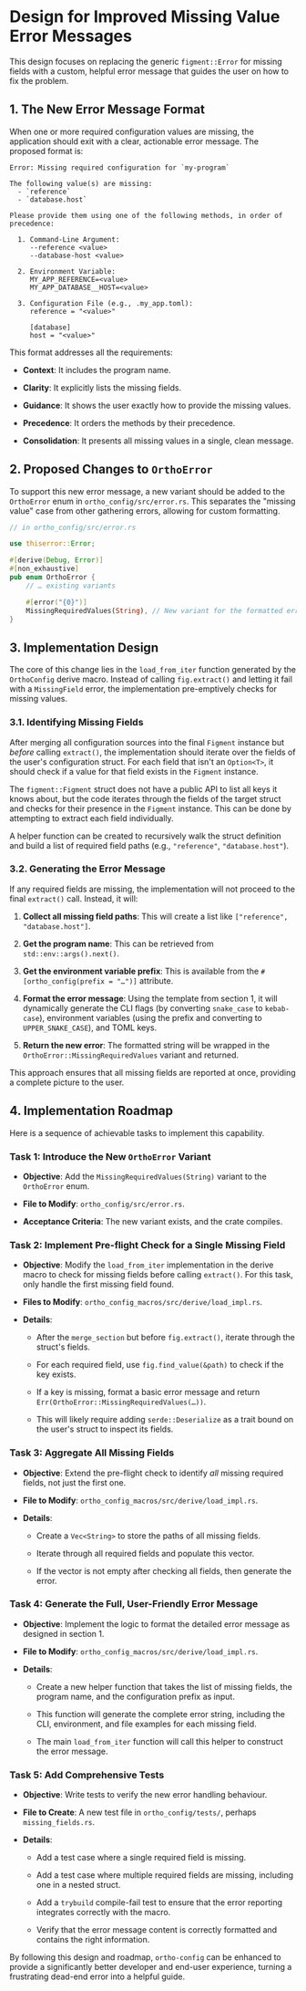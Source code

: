 # Design for Improved Missing Value Error Messages

This design focuses on replacing the generic `figment::Error` for missing
fields with a custom, helpful error message that guides the user on how to fix
the problem.

## 1. The New Error Message Format

When one or more required configuration values are missing, the application
should exit with a clear, actionable error message. The proposed format is:

```plaintext
Error: Missing required configuration for `my-program`

The following value(s) are missing:
  - `reference`
  - `database.host`

Please provide them using one of the following methods, in order of precedence:

  1. Command-Line Argument:
     --reference <value>
     --database-host <value>

  2. Environment Variable:
     MY_APP_REFERENCE=<value>
     MY_APP_DATABASE__HOST=<value>

  3. Configuration File (e.g., .my_app.toml):
     reference = "<value>"

     [database]
     host = "<value>"
```

This format addresses all the requirements:

- **Context**: It includes the program name.

- **Clarity**: It explicitly lists the missing fields.

- **Guidance**: It shows the user exactly how to provide the missing values.

- **Precedence**: It orders the methods by their precedence.

- **Consolidation**: It presents all missing values in a single, clean message.

## 2. Proposed Changes to `OrthoError`

To support this new error message, a new variant should be added to the
`OrthoError` enum in `ortho_config/src/error.rs`. This separates the "missing
value" case from other gathering errors, allowing for custom formatting.

```rust
// in ortho_config/src/error.rs

use thiserror::Error;

#[derive(Debug, Error)]
#[non_exhaustive]
pub enum OrthoError {
    // … existing variants

    #[error("{0}")]
    MissingRequiredValues(String), // New variant for the formatted error message
}
```

## 3. Implementation Design

The core of this change lies in the `load_from_iter` function generated by the
`OrthoConfig` derive macro. Instead of calling `fig.extract()` and letting it
fail with a `MissingField` error, the implementation pre-emptively checks for
missing values.

### 3.1. Identifying Missing Fields

After merging all configuration sources into the final `Figment` instance but
*before* calling `extract()`, the implementation should iterate over the fields
of the user's configuration struct. For each field that isn't an `Option<T>`,
it should check if a value for that field exists in the `Figment` instance.

The `figment::Figment` struct does not have a public API to list all keys it
knows about, but the code iterates through the fields of the target struct and
checks for their presence in the `Figment` instance. This can be done by
attempting to extract each field individually.

A helper function can be created to recursively walk the struct definition and
build a list of required field paths (e.g., `"reference"`, `"database.host"`).

### 3.2. Generating the Error Message

If any required fields are missing, the implementation will not proceed to the
final `extract()` call. Instead, it will:

1. **Collect all missing field paths**: This will create a list like
   `["reference", "database.host"]`.

2. **Get the program name**: This can be retrieved from
   `std::env::args().next()`.

3. **Get the environment variable prefix**: This is available from the
   `#[ortho_config(prefix = "…")]` attribute.

4. **Format the error message**: Using the template from section 1, it will
   dynamically generate the CLI flags (by converting `snake_case` to
   `kebab-case`), environment variables (using the prefix and converting to
   `UPPER_SNAKE_CASE`), and TOML keys.

5. **Return the new error**: The formatted string will be wrapped in the
   `OrthoError::MissingRequiredValues` variant and returned.

This approach ensures that all missing fields are reported at once, providing a
complete picture to the user.

## 4. Implementation Roadmap

Here is a sequence of achievable tasks to implement this capability.

### Task 1: Introduce the New `OrthoError` Variant

- **Objective**: Add the `MissingRequiredValues(String)` variant to the
  `OrthoError` enum.

- **File to Modify**: `ortho_config/src/error.rs`.

- **Acceptance Criteria**: The new variant exists, and the crate compiles.

### Task 2: Implement Pre-flight Check for a Single Missing Field

- **Objective**: Modify the `load_from_iter` implementation in the derive macro
  to check for missing fields before calling `extract()`. For this task, only
  handle the first missing field found.

- **Files to Modify**: `ortho_config_macros/src/derive/load_impl.rs`.

- **Details**:

  - After the `merge_section` but before `fig.extract()`, iterate through the
    struct's fields.

  - For each required field, use `fig.find_value(&path)` to check if the key
    exists.

  - If a key is missing, format a basic error message and return
    `Err(OrthoError::MissingRequiredValues(…))`.

  - This will likely require adding `serde::Deserialize` as a trait bound on
    the user's struct to inspect its fields.

### Task 3: Aggregate All Missing Fields

- **Objective**: Extend the pre-flight check to identify *all* missing required
  fields, not just the first one.

- **File to Modify**: `ortho_config_macros/src/derive/load_impl.rs`.

- **Details**:

  - Create a `Vec<String>` to store the paths of all missing fields.

  - Iterate through all required fields and populate this vector.

  - If the vector is not empty after checking all fields, then generate the
    error.

### Task 4: Generate the Full, User-Friendly Error Message

- **Objective**: Implement the logic to format the detailed error message as
  designed in section 1.

- **File to Modify**: `ortho_config_macros/src/derive/load_impl.rs`.

- **Details**:

  - Create a new helper function that takes the list of missing fields, the
    program name, and the configuration prefix as input.

  - This function will generate the complete error string, including the CLI,
    environment, and file examples for each missing field.

  - The main `load_from_iter` function will call this helper to construct the
    error message.

### Task 5: Add Comprehensive Tests

- **Objective**: Write tests to verify the new error handling behaviour.

- **File to Create**: A new test file in `ortho_config/tests/`, perhaps
  `missing_fields.rs`.

- **Details**:

  - Add a test case where a single required field is missing.

  - Add a test case where multiple required fields are missing, including one
    in a nested struct.

  - Add a `trybuild` compile-fail test to ensure that the error reporting
    integrates correctly with the macro.

  - Verify that the error message content is correctly formatted and contains
    the right information.

By following this design and roadmap, `ortho-config` can be enhanced to provide
a significantly better developer and end-user experience, turning a frustrating
dead-end error into a helpful guide.
